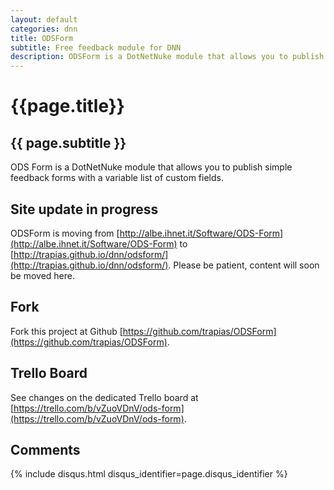 ```yaml
---
layout: default
categories: dnn
title: ODSForm
subtitle: Free feedback module for DNN
description: ODSForm is a DotNetNuke module that allows you to publish simple feedback forms with a variable list of custom fields. 
---
```


<h1>{{page.title}}</h1>
<h2>{{ page.subtitle }}</h2>

ODS Form is a DotNetNuke module that allows you to publish simple feedback forms with a variable list of custom fields.

<div class="addthis_native_toolbox"></div>

## Site update in progress

ODSForm is moving from [http://albe.ihnet.it/Software/ODS-Form](http://albe.ihnet.it/Software/ODS-Form) to [http://trapias.github.io/dnn/odsform/](http://trapias.github.io/dnn/odsform/). Please be patient, content will soon be moved here.


## Fork

Fork this project at Github [https://github.com/trapias/ODSForm](https://github.com/trapias/ODSForm).

## Trello Board

See changes on the dedicated Trello board at [https://trello.com/b/vZuoVDnV/ods-form](https://trello.com/b/vZuoVDnV/ods-form).

## Comments

{% include disqus.html disqus_identifier=page.disqus_identifier %}
